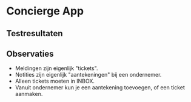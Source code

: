 # Concierge App

## Testresultaten

## Observaties

- Meldingen zijn eigenlijk "tickets".
- Notities zijn eigenlijk "aantekeningen" bij een ondernemer.
- Alleen tickets moeten in INBOX.
- Vanuit ondernemer kun je een aantekening toevoegen, of een ticket aanmaken.